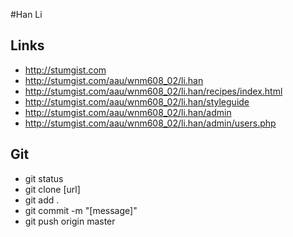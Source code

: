 #Han Li

## Links

- http://stumgist.com
- http://stumgist.com/aau/wnm608_02/li.han
- http://stumgist.com/aau/wnm608_02/li.han/recipes/index.html
- http://stumgist.com/aau/wnm608_02/li.han/styleguide
- http://stumgist.com/aau/wnm608_02/li.han/admin
- http://stumgist.com/aau/wnm608_02/li.han/admin/users.php

## Git

- git status
- git clone [url]
- git add .
- git commit -m "[message]"
- git push origin master